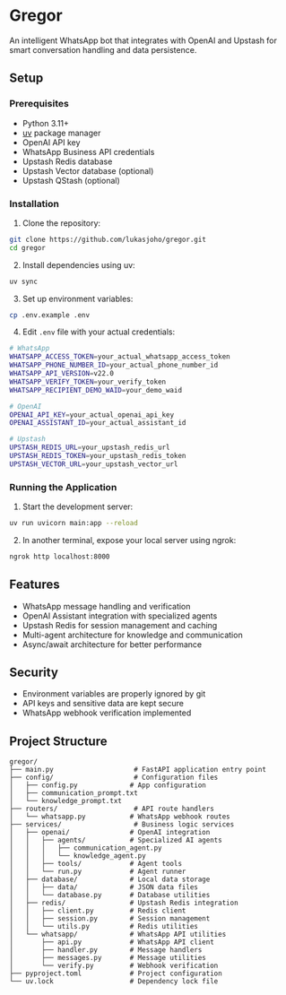 # Gregor

An intelligent WhatsApp bot that integrates with OpenAI and Upstash for smart conversation handling and data persistence.

## Setup

### Prerequisites

- Python 3.11+
- [uv](https://docs.astral.sh/uv/) package manager
- OpenAI API key
- WhatsApp Business API credentials
- Upstash Redis database
- Upstash Vector database (optional)
- Upstash QStash (optional)

### Installation

1. Clone the repository:

```bash
git clone https://github.com/lukasjoho/gregor.git
cd gregor
```

2. Install dependencies using uv:

```bash
uv sync
```

3. Set up environment variables:

```bash
cp .env.example .env
```

4. Edit `.env` file with your actual credentials:

```bash
# WhatsApp
WHATSAPP_ACCESS_TOKEN=your_actual_whatsapp_access_token
WHATSAPP_PHONE_NUMBER_ID=your_actual_phone_number_id
WHATSAPP_API_VERSION=v22.0
WHATSAPP_VERIFY_TOKEN=your_verify_token
WHATSAPP_RECIPIENT_DEMO_WAID=your_demo_waid

# OpenAI
OPENAI_API_KEY=your_actual_openai_api_key
OPENAI_ASSISTANT_ID=your_actual_assistant_id

# Upstash
UPSTASH_REDIS_URL=your_upstash_redis_url
UPSTASH_REDIS_TOKEN=your_upstash_redis_token
UPSTASH_VECTOR_URL=your_upstash_vector_url
```

### Running the Application

1. Start the development server:

```bash
uv run uvicorn main:app --reload
```

2. In another terminal, expose your local server using ngrok:

```bash
ngrok http localhost:8000
```

## Features

- WhatsApp message handling and verification
- OpenAI Assistant integration with specialized agents
- Upstash Redis for session management and caching
- Multi-agent architecture for knowledge and communication
- Async/await architecture for better performance

## Security

- Environment variables are properly ignored by git
- API keys and sensitive data are kept secure
- WhatsApp webhook verification implemented

## Project Structure

```
gregor/
├── main.py                    # FastAPI application entry point
├── config/                    # Configuration files
│   ├── config.py             # App configuration
│   ├── communication_prompt.txt
│   └── knowledge_prompt.txt
├── routers/                   # API route handlers
│   └── whatsapp.py           # WhatsApp webhook routes
├── services/                  # Business logic services
│   ├── openai/               # OpenAI integration
│   │   ├── agents/           # Specialized AI agents
│   │   │   ├── communication_agent.py
│   │   │   └── knowledge_agent.py
│   │   ├── tools/            # Agent tools
│   │   └── run.py            # Agent runner
│   ├── database/             # Local data storage
│   │   ├── data/             # JSON data files
│   │   └── database.py       # Database utilities
│   ├── redis/                # Upstash Redis integration
│   │   ├── client.py         # Redis client
│   │   ├── session.py        # Session management
│   │   └── utils.py          # Redis utilities
│   └── whatsapp/             # WhatsApp API utilities
│       ├── api.py            # WhatsApp API client
│       ├── handler.py        # Message handlers
│       ├── messages.py       # Message utilities
│       └── verify.py         # Webhook verification
├── pyproject.toml            # Project configuration
└── uv.lock                   # Dependency lock file
```
